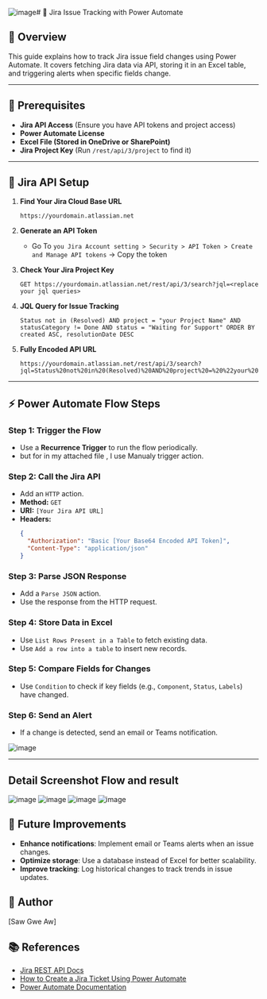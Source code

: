 ![image](https://github.com/user-attachments/assets/a8e266a0-d0f4-466d-a8dc-3b2d8980e048)# 📌 Jira Issue Tracking with Power Automate

## 📖 Overview
This guide explains how to track Jira issue field changes using Power Automate. It covers fetching Jira data via API, storing it in an Excel table, and triggering alerts when specific fields change.

---

## 🚀 Prerequisites
- **Jira API Access** (Ensure you have API tokens and project access)
- **Power Automate License**
- **Excel File (Stored in OneDrive or SharePoint)**
- **Jira Project Key** (Run `/rest/api/3/project` to find it)

---

## 🔗 Jira API Setup
1. **Find Your Jira Cloud Base URL**
   ```plaintext
   https://yourdomain.atlassian.net
   ```
2. **Generate an API Token**
   - Go To `you Jira Account setting > Security > API Token > Create and Manage API tokens` → Copy the token

3. **Check Your Jira Project Key**
   ```plaintext
   GET https://yourdomain.atlassian.net/rest/api/3/search?jql=<replace your jql queries>
   ```  

5. **JQL Query for Issue Tracking**
   ```plaintext
   Status not in (Resolved) AND project = "your Project Name" AND statusCategory != Done AND status = "Waiting for Support" ORDER BY created ASC, resolutionDate DESC
   ```

6. **Fully Encoded API URL**
   ```plaintext
   https://yourdomain.atlassian.net/rest/api/3/search?jql=Status%20not%20in%20(Resolved)%20AND%20project%20=%20%22your%20Project%20Name%22%20AND%20statusCategory%20!=%20Done%20AND%20status%20=%20%22Waiting%20for%20Support%22%20ORDER%20BY%20created%20ASC,%20resolutionDate%20DESC
   ```

---

## ⚡ Power Automate Flow Steps
### **Step 1: Trigger the Flow**
- Use a **Recurrence Trigger** to run the flow periodically.
- but for in my attached file , I use Manualy trigger action.

### **Step 2: Call the Jira API**
- Add an `HTTP` action.
- **Method:** `GET`
- **URI:** `[Your Jira API URL]`
- **Headers:**
  ```json
  {
    "Authorization": "Basic [Your Base64 Encoded API Token]",
    "Content-Type": "application/json"
  }
  ```

### **Step 3: Parse JSON Response**
- Add a `Parse JSON` action.
- Use the response from the HTTP request.

### **Step 4: Store Data in Excel**
- Use `List Rows Present in a Table` to fetch existing data.
- Use `Add a row into a table` to insert new records.

### **Step 5: Compare Fields for Changes**
- Use `Condition` to check if key fields (e.g., `Component`, `Status`, `Labels`) have changed.

### **Step 6: Send an Alert**
- If a change is detected, send an email or Teams notification.

![image](https://github.com/user-attachments/assets/d62e01ae-1a17-4553-9901-8d60ee34b286)


---

## Detail Screenshot Flow and result
![image](https://github.com/user-attachments/assets/e23c7f58-348e-4a4d-ac75-2aa6e9db95a0)
![image](https://github.com/user-attachments/assets/bf4a7690-c52f-4e3f-93e3-65cdffba426d)
![image](https://github.com/user-attachments/assets/869be092-3138-401e-b9fd-e585b035cd74)
![image](https://github.com/user-attachments/assets/6b9d2747-53cc-4a91-9a5e-3b937e4c2c06)

## 📌 Future Improvements
- **Enhance notifications**: Implement email or Teams alerts when an issue changes.
- **Optimize storage**: Use a database instead of Excel for better scalability.
- **Improve tracking**: Log historical changes to track trends in issue updates.

## 📌 Author
[Saw Gwe Aw]


## 📚 References
- [Jira REST API Docs](https://developer.atlassian.com/cloud/jira/platform/rest/v3/)
- [How to Create a Jira Ticket Using Power Automate](https://200oksolutions.com/blog/create-jira-ticket-using-power-automate/)
- [Power Automate Documentation](https://learn.microsoft.com/en-us/power-automate/)





